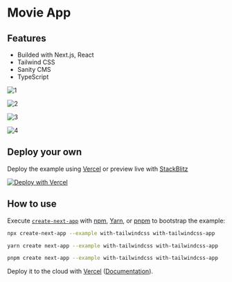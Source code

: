 
# Movie App

## Features

- Builded with Next.js, React
- Tailwind CSS
- Sanity CMS
- TypeScript



![1](https://user-images.githubusercontent.com/32294454/185783925-4dd5a7cb-ec6f-45f8-927e-9105e8fe5799.png)

![2](https://user-images.githubusercontent.com/32294454/185783927-4ad0000b-ec55-4187-8b34-f6061e38b660.png)

![3](https://user-images.githubusercontent.com/32294454/185783929-24295ba7-24b9-4434-9733-33bcacf87aee.png)

![4](https://user-images.githubusercontent.com/32294454/185783931-8d93f623-06ca-4096-ae91-e9669d06055d.png)


## Deploy your own

Deploy the example using [Vercel](https://vercel.com?utm_source=github&utm_medium=readme&utm_campaign=next-example) or preview live with [StackBlitz](https://stackblitz.com/github/vercel/next.js/tree/canary/examples/with-tailwindcss)

[![Deploy with Vercel](https://vercel.com/button)](https://vercel.com/new/git/external?repository-url=https://github.com/vercel/next.js/tree/canary/examples/with-tailwindcss&project-name=with-tailwindcss&repository-name=with-tailwindcss)

## How to use

Execute [`create-next-app`](https://github.com/vercel/next.js/tree/canary/packages/create-next-app) with [npm](https://docs.npmjs.com/cli/init), [Yarn](https://yarnpkg.com/lang/en/docs/cli/create/), or [pnpm](https://pnpm.io) to bootstrap the example:

```bash
npx create-next-app --example with-tailwindcss with-tailwindcss-app
```

```bash
yarn create next-app --example with-tailwindcss with-tailwindcss-app
```

```bash
pnpm create next-app --example with-tailwindcss with-tailwindcss-app
```

Deploy it to the cloud with [Vercel](https://vercel.com/new?utm_source=github&utm_medium=readme&utm_campaign=next-example) ([Documentation](https://nextjs.org/docs/deployment)).
